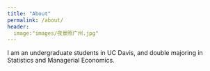 ```yaml
---
title: "About"
permalink: /about/
header:
  image:"images/夜景照广州.jpg"
---
```


I am an undergraduate students in UC Davis, and double majoring in Statistics and Managerial Economics.
